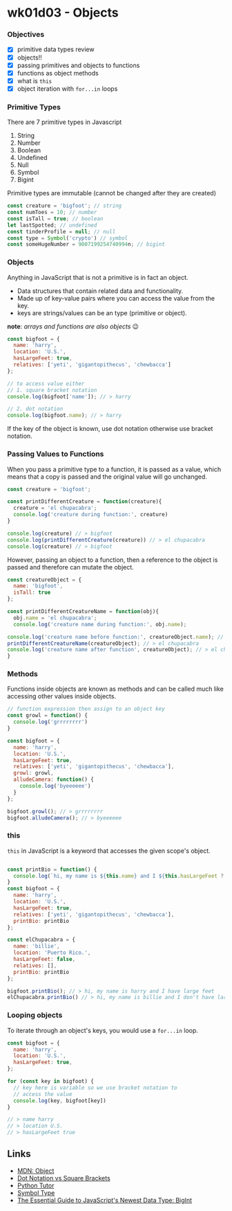 # wk01d03 - Objects

### Objectives
- [X] primitive data types review
- [X] objects!!
- [X] passing primitives and objects to functions
- [X] functions as object methods
- [X] what is `this`
- [X] object iteration with `for...in` loops

### Primitive Types
There are 7 primitive types in Javascript
1. String
2. Number
3. Boolean
4. Undefined
5. Null
6. Symbol
7. Bigint

Primitive types are immutable (cannot be changed after they are created)

```js
const creature = 'bigfoot'; // string
const numToes = 10; // number
const isTall = true; // boolean
let lastSpotted; // undefined
const tinderProfile = null; // null
const type = Symbol('crypto') // symbol
const someHugeNumber = 9007199254740994n; // bigint
```

### Objects
Anything in JavaScript that is not a primitive is in fact an object.

- Data structures that contain related data and functionality.
- Made up of key-value pairs where you can access the value from the key.
- keys are strings/values can be an type (primitive or object).

**note**: *arrays and functions are also objects* 😉

```js
const bigfoot = {
  name: 'harry',
  location: 'U.S.',
  hasLargeFeet: true,
  relatives: ['yeti', 'gigantopithecus', 'chewbacca']
};

// to access value either
// 1. square bracket notation
console.log(bigfoot['name']); // > harry

// 2. dot notation
console.log(bigfoot.name); // > harry
```

If the key of the object is known, use dot notation otherwise use bracket notation.

### Passing Values to Functions
When you pass a primitive type to a function, it is passed as a value, which means that a copy is passed and the original value will go unchanged.

```js
const creature = 'bigfoot';

const printDifferentCreature = function(creature){
  creature = 'el chupacabra';
  console.log('creature during function:', creature)
}

console.log(creature) // > bigfoot
console.log(printDifferentCreature(creature)) // > el chupacabra
console.log(creature) // > bigfoot
```

However, passing an object to a function, then a reference to the object is passed and therefore can mutate the object.

```js
const creatureObject = {
  name: 'bigfoot',
  isTall: true 
};

const printDifferentCreatureName = function(obj){
  obj.name = 'el chupacabra';
  console.log('creature name during function:', obj.name);

console.log('creature name before function:', creatureObject.name); // > bigfoot
printDifferentCreatureName(creatureObject); // > el chupacabra
console.log('creature name after function', creatureObject); // > el chupacabra
}

```

### Methods
Functions inside objects are known as methods and can be called much like accessing other values inside objects.

```js
// function expression then assign to an object key
const growl = function() {
  console.log('grrrrrrrr')
}

const bigfoot = {
  name: 'harry',
  location: 'U.S.',
  hasLargeFeet: true,
  relatives: ['yeti', 'gigantopithecus', 'chewbacca'],
  growl: growl,
  alludeCamera: function() {
    console.log('byeeeeee')
  }
};

bigfoot.growl(); // > grrrrrrrr
bigfoot.alludeCamera(); // > byeeeeee
```

### this

`this` in JavaScript is a keyword that accesses the given scope's object.

```js

const printBio = function() {
  console.log(`hi, my name is ${this.name} and I ${this.hasLargeFeet ? "have" : "don't have"} large feet`);
}
const bigfoot = {
  name: 'harry',
  location: 'U.S.',
  hasLargeFeet: true,
  relatives: ['yeti', 'gigantopithecus', 'chewbacca'],
  printBio: printBio
};

const elChupacabra = {
  name: 'billie',
  location: 'Puerto Rico.',
  hasLargeFeet: false,
  relatives: [],
  printBio: printBio
};

bigfoot.printBio(); // > hi, my name is harry and I have large feet
elChupacabra.printBio() // > hi, my name is billie and I don't have large feet
```

### Looping objects
To iterate through an object's keys, you would use a `for...in` loop.

```js
const bigfoot = {
  name: 'harry',
  location: 'U.S.',
  hasLargeFeet: true,
};

for (const key in bigfoot) {
  // key here is variable so we use bracket notation to
  // access the value
  console.log(key, bigfoot[key])
}

// > name harry
// > location U.S.
// > hasLargeFeet true
```



## Links
- [MDN: Object](https://developer.mozilla.org/en-US/docs/Web/JavaScript/Reference/Global_Objects/Object)
- [Dot Notation vs Square Brackets](https://codeburst.io/javascript-quickie-dot-notation-vs-bracket-notation-333641c0f781)
- [Python Tutor](http://www.pythontutor.com/javascript.html#mode=edit)
- [Symbol Type](https://javascript.info/symbol)
- [The Essential Guide to JavaScript's Newest Data Type: BigInt](https://www.smashingmagazine.com/2019/07/essential-guide-javascript-newest-data-type-bigint/)